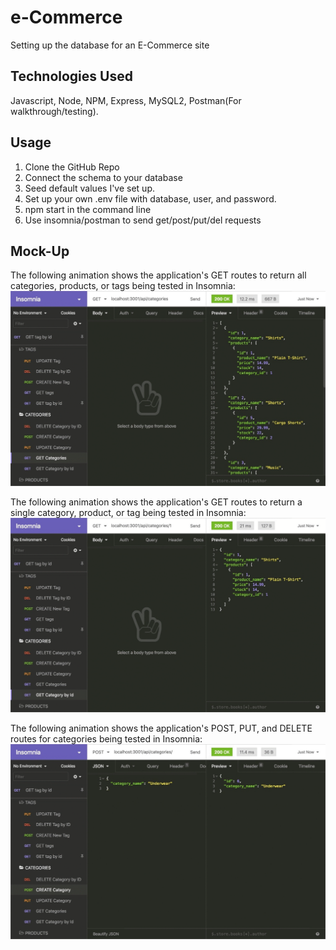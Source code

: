 # e-Commerce
Setting up the database for an E-Commerce site

## Technologies Used
Javascript, Node, NPM, Express, MySQL2, Postman(For walkthrough/testing).

## Usage 
1. Clone the GitHub Repo 
2. Connect the schema to your database
3. Seed default values I've set up.
4. Set up your own .env file with database, user, and password. 
5. npm start in the command line
6. Use insomnia/postman to send get/post/put/del requests

## Mock-Up
The following animation shows the application's GET routes to return all categories, products, or tags being tested in Insomnia:
<img src="gifs/Assets/13-orm-homework-demo-01.gif" alt="In Insomnia, the user tests “GET tags,” “GET Categories,” and “GET Products.”." >

The following animation shows the application's GET routes to return a single category, product, or tag being tested in Insomnia:
<img src="gifs/Assets/13-orm-homework-demo-02.gif" alt="In Insomnia, the user tests “GET tag by id,” “GET Category by ID,” and “GET One Product.”" >

The following animation shows the application's POST, PUT, and DELETE routes for categories being tested in Insomnia:
<img src="gifs/Assets/13-orm-homework-demo-03.gif" alt="In Insomnia, the user tests “DELETE Category by ID,” “CREATE Category,” and “UPDATE Category.”" >
